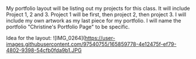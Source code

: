 My portfolio layout will be listing out my projects for this class. 
It will include Project 1, 2 and 3. Project 1 will be first, then project 2, then project 3. I will include my own artwork as my last piece for my portfolio.
I will name the portfolio "Christine's Portfolio Page" to be specific.

Idea for the layout:
![IMG_0264](https://user-images.githubusercontent.com/97540755/165859778-4e12475f-ef79-4802-9398-54cfb0fda9b1.JPG
